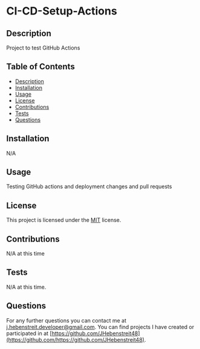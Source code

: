 # CI-CD-Setup-Actions

## Description

Project to test GitHub Actions

## Table of Contents

- [Description](#description)
- [Installation](#installation)
- [Usage](#usage)
- [License](#license)
- [Contributions](#contributions)
- [Tests](#tests)
- [Questions](#questions)

## Installation

N/A

## Usage

Testing GitHub actions and deployment changes and pull requests

## License
  This project is licensed under the [MIT](https://opensource.org/license/MIT) license.

## Contributions

N/A at this time

## Tests

N/A at this time.
  
## Questions

For any further questions you can contact me at [j.hebenstreit.developer@gmail.com](mailto:j.hebenstreit.developer@gmail.com). You can find projects I have created or participated in at [https://github.com/JHebenstreit48](https://github.com/https://github.com/JHebenstreit48).
